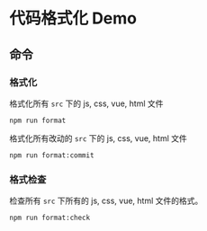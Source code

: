 # 代码格式化 Demo
## 命令
### 格式化
格式化所有 `src` 下的 js, css, vue, html 文件
```
npm run format
```

格式化所有改动的 `src` 下的 js, css, vue, html 文件
```
npm run format:commit
```

### 格式检查
检查所有 `src` 下所有的 js, css, vue, html 文件的格式。
```
npm run format:check
```